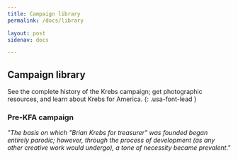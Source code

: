 ```yaml
---
title: Campaign library
permalink: /docs/library

layout: post
sidenav: docs

---
```


## Campaign library
See the complete history of the Krebs campaign; get photographic resources, and learn about Krebs for America.
{: .usa-font-lead }

### Pre-KFA campaign
*"The basis on which "Brian Krebs for treasurer" was founded began entirely parodic; however, through the process of development (as any other creative work would undergo), a tone of necessity became prevalent."*
